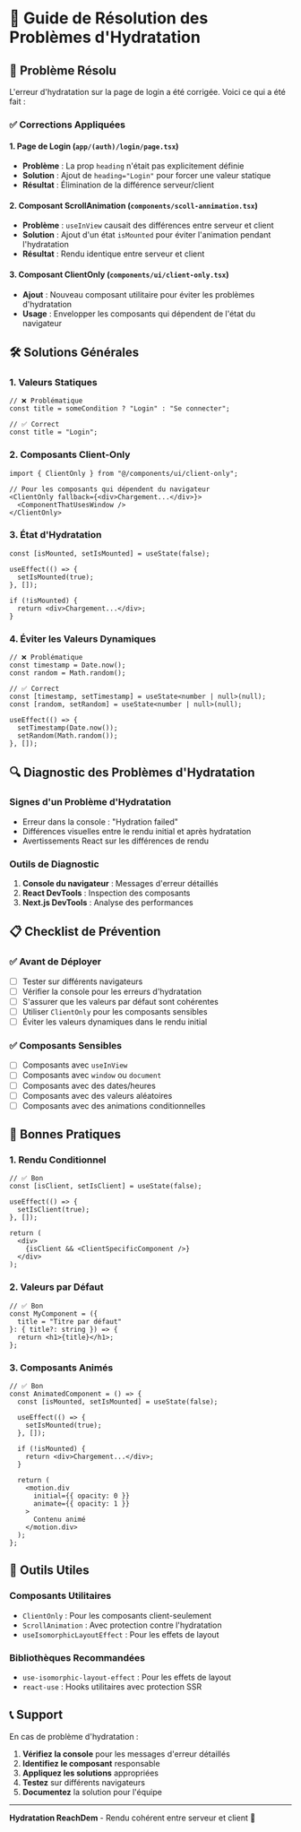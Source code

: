 # 🔧 Guide de Résolution des Problèmes d'Hydratation

## 🚨 Problème Résolu

L'erreur d'hydratation sur la page de login a été corrigée. Voici ce qui a été fait :

### ✅ Corrections Appliquées

#### 1. **Page de Login** (`app/(auth)/login/page.tsx`)
- **Problème** : La prop `heading` n'était pas explicitement définie
- **Solution** : Ajout de `heading="Login"` pour forcer une valeur statique
- **Résultat** : Élimination de la différence serveur/client

#### 2. **Composant ScrollAnimation** (`components/scoll-annimation.tsx`)
- **Problème** : `useInView` causait des différences entre serveur et client
- **Solution** : Ajout d'un état `isMounted` pour éviter l'animation pendant l'hydratation
- **Résultat** : Rendu identique entre serveur et client

#### 3. **Composant ClientOnly** (`components/ui/client-only.tsx`)
- **Ajout** : Nouveau composant utilitaire pour éviter les problèmes d'hydratation
- **Usage** : Envelopper les composants qui dépendent de l'état du navigateur

## 🛠️ Solutions Générales

### 1. **Valeurs Statiques**
```tsx
// ❌ Problématique
const title = someCondition ? "Login" : "Se connecter";

// ✅ Correct
const title = "Login";
```

### 2. **Composants Client-Only**
```tsx
import { ClientOnly } from "@/components/ui/client-only";

// Pour les composants qui dépendent du navigateur
<ClientOnly fallback={<div>Chargement...</div>}>
  <ComponentThatUsesWindow />
</ClientOnly>
```

### 3. **État d'Hydratation**
```tsx
const [isMounted, setIsMounted] = useState(false);

useEffect(() => {
  setIsMounted(true);
}, []);

if (!isMounted) {
  return <div>Chargement...</div>;
}
```

### 4. **Éviter les Valeurs Dynamiques**
```tsx
// ❌ Problématique
const timestamp = Date.now();
const random = Math.random();

// ✅ Correct
const [timestamp, setTimestamp] = useState<number | null>(null);
const [random, setRandom] = useState<number | null>(null);

useEffect(() => {
  setTimestamp(Date.now());
  setRandom(Math.random());
}, []);
```

## 🔍 Diagnostic des Problèmes d'Hydratation

### Signes d'un Problème d'Hydratation
- Erreur dans la console : "Hydration failed"
- Différences visuelles entre le rendu initial et après hydratation
- Avertissements React sur les différences de rendu

### Outils de Diagnostic
1. **Console du navigateur** : Messages d'erreur détaillés
2. **React DevTools** : Inspection des composants
3. **Next.js DevTools** : Analyse des performances

## 📋 Checklist de Prévention

### ✅ Avant de Déployer
- [ ] Tester sur différents navigateurs
- [ ] Vérifier la console pour les erreurs d'hydratation
- [ ] S'assurer que les valeurs par défaut sont cohérentes
- [ ] Utiliser `ClientOnly` pour les composants sensibles
- [ ] Éviter les valeurs dynamiques dans le rendu initial

### ✅ Composants Sensibles
- [ ] Composants avec `useInView`
- [ ] Composants avec `window` ou `document`
- [ ] Composants avec des dates/heures
- [ ] Composants avec des valeurs aléatoires
- [ ] Composants avec des animations conditionnelles

## 🚀 Bonnes Pratiques

### 1. **Rendu Conditionnel**
```tsx
// ✅ Bon
const [isClient, setIsClient] = useState(false);

useEffect(() => {
  setIsClient(true);
}, []);

return (
  <div>
    {isClient && <ClientSpecificComponent />}
  </div>
);
```

### 2. **Valeurs par Défaut**
```tsx
// ✅ Bon
const MyComponent = ({ 
  title = "Titre par défaut" 
}: { title?: string }) => {
  return <h1>{title}</h1>;
};
```

### 3. **Composants Animés**
```tsx
// ✅ Bon
const AnimatedComponent = () => {
  const [isMounted, setIsMounted] = useState(false);

  useEffect(() => {
    setIsMounted(true);
  }, []);

  if (!isMounted) {
    return <div>Chargement...</div>;
  }

  return (
    <motion.div
      initial={{ opacity: 0 }}
      animate={{ opacity: 1 }}
    >
      Contenu animé
    </motion.div>
  );
};
```

## 🔧 Outils Utiles

### Composants Utilitaires
- `ClientOnly` : Pour les composants client-seulement
- `ScrollAnimation` : Avec protection contre l'hydratation
- `useIsomorphicLayoutEffect` : Pour les effets de layout

### Bibliothèques Recommandées
- `use-isomorphic-layout-effect` : Pour les effets de layout
- `react-use` : Hooks utilitaires avec protection SSR

## 📞 Support

En cas de problème d'hydratation :

1. **Vérifiez la console** pour les messages d'erreur détaillés
2. **Identifiez le composant** responsable
3. **Appliquez les solutions** appropriées
4. **Testez** sur différents navigateurs
5. **Documentez** la solution pour l'équipe

---

**Hydratation ReachDem** - Rendu cohérent entre serveur et client 🚀
